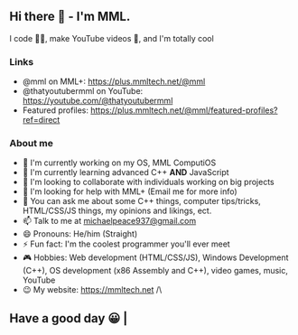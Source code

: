 ## Hi there 👋 - I'm MML.

I code 🧑‍💻, make YouTube videos 🎥, and I'm totally cool

### Links
- @mml on MML+: https://plus.mmltech.net/@mml
- @thatyoutubermml on YouTube: https://youtube.com/@thatyoutubermml
- Featured profiles: https://plus.mmltech.net/@mml/featured-profiles?ref=direct

### About me
- 🔭 I'm currently working on my OS, MML ComputiOS
- 🌱 I'm currently learning advanced C++ **AND** JavaScript
- 👯 I'm looking to collaborate with individuals working on big projects
- 🤔 I'm looking for help with MML+ (Email me for more info)
- 💬 You can ask me about some C++ things, computer tips/tricks, HTML/CSS/JS things, my opinions and likings, ect.
- 📫 Talk to me at michaelpeace937@gmail.com
- 😄 Pronouns: He/him (Straight)
- ⚡ Fun fact: I'm the coolest programmer you'll ever meet
- 🎮 Hobbies: Web development (HTML/CSS/JS), Windows Development (C++), OS development (x86 Assembly and C++), video games, music, YouTube
- 😉 My website: https://mmltech.net
                      /\
## Have a good day 😀 |
